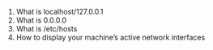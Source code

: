 1. What is localhost/127.0.0.1
2. What is 0.0.0.0
3. What is /etc/hosts
4. How to display your machine’s active network interfaces
